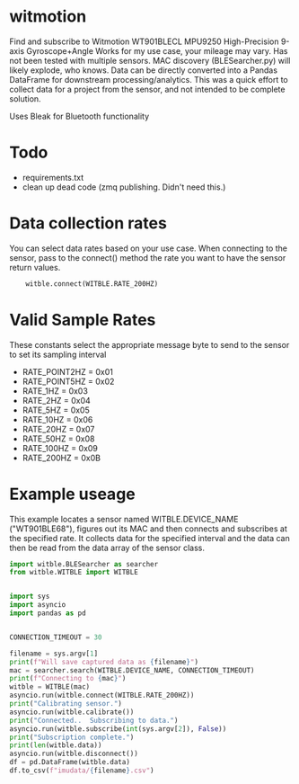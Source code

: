# witmotion

Find and subscribe to Witmotion WT901BLECL MPU9250 High-Precision 9-axis Gyroscope+Angle 
Works for my use case, your mileage may vary.  Has not been tested with multiple sensors.  MAC discovery (BLESearcher.py) will likely explode, who knows.
Data can be directly converted into a Pandas DataFrame for downstream processing/analytics.
This was a quick effort to collect data for a project from the sensor, and not intended to be complete solution.

Uses Bleak for Bluetooth functionality

# Todo
- requirements.txt
- clean up dead code (zmq publishing.  Didn't need this.)

# Data collection rates
You can select data rates based on your use case.  When connecting to the sensor, pass to the connect() method the rate you want to have the sensor return values.
```python
    witble.connect(WITBLE.RATE_200HZ)
```

# Valid Sample Rates

These constants select the appropriate message byte to send to the sensor to set its sampling interval

- RATE_POINT2HZ = 0x01
- RATE_POINT5HZ = 0x02
- RATE_1HZ = 0x03
- RATE_2HZ = 0x04
- RATE_5HZ = 0x05
- RATE_10HZ = 0x06
- RATE_20HZ = 0x07
- RATE_50HZ = 0x08
- RATE_100HZ = 0x09
- RATE_200HZ = 0x0B

# Example useage

This example locates a sensor named WITBLE.DEVICE_NAME  ("WT901BLE68"), figures out its MAC and then connects and subscribes at the specified rate.
It collects data for the specified interval and the data can then be read from the data array of the sensor class.

```python
import witble.BLESearcher as searcher
from witble.WITBLE import WITBLE


import sys
import asyncio
import pandas as pd


CONNECTION_TIMEOUT = 30

filename = sys.argv[1]
print(f"Will save captured data as {filename}")
mac = searcher.search(WITBLE.DEVICE_NAME, CONNECTION_TIMEOUT)
print(f"Connecting to {mac}")
witble = WITBLE(mac)
asyncio.run(witble.connect(WITBLE.RATE_200HZ))
print("Calibrating sensor.")
asyncio.run(witble.calibrate())
print("Connected..  Subscribing to data.")
asyncio.run(witble.subscribe(int(sys.argv[2]), False))
print("Subscription complete.")
print(len(witble.data))
asyncio.run(witble.disconnect())
df = pd.DataFrame(witble.data)
df.to_csv(f"imudata/{filename}.csv")
```

